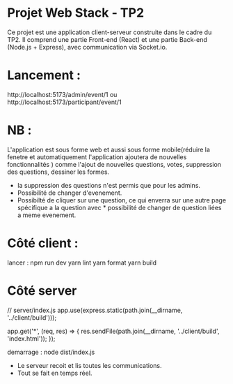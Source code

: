 # Projet Web Stack - TP2
Ce projet est une application client-serveur construite dans le cadre du TP2. Il comprend une partie Front-end (React) et une partie Back-end (Node.js + Express), avec communication via Socket.io.

# Lancement : 
http://localhost:5173/admin/event/1 ou http://localhost:5173/participant/event/1

# NB :
L'application est sous forme web et aussi sous forme mobile(réduire la fenetre et automatiquement l'application ajoutera de nouvelles fonctionnalités ) comme l'ajout de nouvelles questions, votes, suppression des questions, dessiner les formes.
* la suppression des questions n'est permis que pour les admins.
* Possibilité de changer d'evenement.
* Possibilté de cliquer sur une question, ce qui enverra sur une autre page spécifique a la question avec * possibilité de changer de question liées a meme evenement.

# Côté client :
lancer : npm run dev
yarn lint
yarn format
yarn build

# Côté server
// server/index.js
app.use(express.static(path.join(__dirname, '../client/build')));

app.get('*', (req, res) => {
  res.sendFile(path.join(__dirname, '../client/build', 'index.html'));
});

demarrage : node dist/index.js

* Le serveur recoit et lis toutes les communications.
* Tout se fait en temps réel.